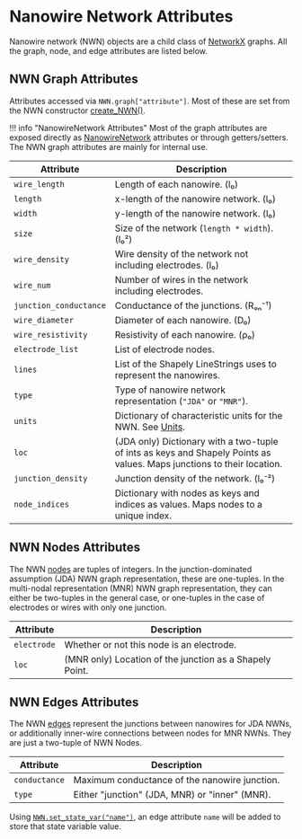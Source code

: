 # Nanowire Network Attributes

Nanowire network (NWN) objects are a child class of [NetworkX](https://networkx.org/documentation/stable/tutorial.html)
graphs. All the graph, node, and edge attributes are listed below. 

## NWN Graph Attributes

Attributes accessed via `NWN.graph["attribute"]`. Most of these are set from
the NWN constructor [create_NWN()](reference/mnns/nanowire_network.md#mnns.nanowire_network.create_NWN).

!!! info "NanowireNetwork Attributes"
    Most of the graph attributes are exposed directly as [NanowireNetwork](reference/mnns/nanowire_network.md#mnns.nanowire_network.NanowireNetwork)
    attributes or through getters/setters. The NWN graph attributes are mainly 
    for internal use.


| Attribute              | Description                                                                                                                    |
|------------------------|--------------------------------------------------------------------------------------------------------------------------------|
| `wire_length`          | Length of each nanowire. (l₀)                                                                                                  |
| `length`               | x-length of the nanowire network. (l₀)                                                                                         |
| `width`                | y-length of the nanowire network. (l₀)                                                                                         |
| `size`                 | Size of the network (`length * width`). (l₀²)                                                                                  |
| `wire_density`         | Wire density of the network not including electrodes. (l₀)                                                                     |
| `wire_num`             | Number of wires in the network including electrodes.                                                                           |
| `junction_conductance` | Conductance of the junctions. (Rₒₙ⁻¹)                                                                                          |
| `wire_diameter`        | Diameter of each nanowire. (D₀)                                                                                                |
| `wire_resistivity`     | Resistivity of each nanowire. (ρ₀)                                                                                             |
| `electrode_list`       | List of electrode nodes.                                                                                                       |
| `lines`                | List of the Shapely LineStrings uses to represent the nanowires.                                                               |
| `type`                 | Type of nanowire network representation (`"JDA"` or `"MNR"`).                                                                  |
| `units`                | Dictionary of characteristic units for the NWN. See [Units](usage.md#units).                                                   |
| `loc`                  | (JDA only) Dictionary with a two-tuple of ints as keys and Shapely Points as values. Maps junctions to their location.         |
| `junction_density`     | Junction density of the network. (l₀⁻²)                                                                                        |
| `node_indices`         | Dictionary with nodes as keys and indices as values. Maps nodes to a unique index.                                             |

## NWN Nodes Attributes

The NWN [nodes](https://networkx.org/documentation/stable/reference/classes/generated/networkx.Graph.nodes.html) 
are tuples of integers. In the junction-dominated assumption (JDA) NWN graph 
representation, these are one-tuples. In the multi-nodal representation (MNR) 
NWN graph representation, they can either be two-tuples in the general case, 
or one-tuples in the case of electrodes or wires with only one junction.

| Attribute   | Description                                             |
|-------------|---------------------------------------------------------|
| `electrode` | Whether or not this node is an electrode.               |
| `loc`       | (MNR only) Location of the junction as a Shapely Point. |

## NWN Edges Attributes

The NWN [edges](https://networkx.org/documentation/stable/reference/classes/generated/networkx.Graph.edges.html) 
represent the junctions between nanowires for JDA NWNs, or additionally 
inner-wire connections between nodes for MNR NWNs. They are just a two-tuple 
of NWN Nodes.

| Attribute     | Description                                    |
|---------------|------------------------------------------------|
| `conductance` | Maximum conductance of the nanowire junction.  |
| `type`        | Either "junction" (JDA, MNR) or "inner" (MNR). |

Using [`NWN.set_state_var("name")`](reference/mnns/nanowire_network.md#mnns.nanowire_network.NanowireNetwork.set_state_var),
an edge attribute `name` will be added to store that state variable value.